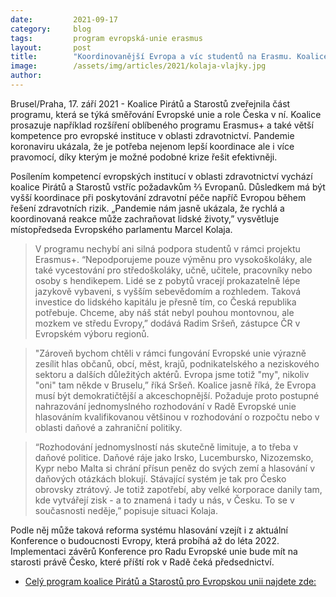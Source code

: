 ```yaml
---
date:         2021-09-17
category:     blog
tags:         program evropská-unie erasmus
layout:       post
title:        "Koordinovanější Evropa a víc studentů na Erasmu. Koalice Pirátů a Starostů představuje svůj evropský program"
image:        /assets/img/articles/2021/kolaja-vlajky.jpg
author:       
---
```


Brusel/Praha, 17. září 2021 - Koalice Pirátů a Starostů zveřejnila část programu, která se týká směřování Evropské unie a role Česka v ní. Koalice prosazuje například rozšíření oblíbeného programu Erasmus+ a také větší kompetence pro evropské instituce v oblasti zdravotnictví. Pandemie koronaviru ukázala, že je potřeba nejenom lepší koordinace ale i více pravomocí, díky kterým je možné podobné krize řešit efektivněji. 

Posílením kompetencí evropských institucí v oblasti zdravotnictví vychází koalice Pirátů a Starostů vstříc požadavkům ⅔ Evropanů. Důsledkem má být vyšší koordinace při poskytování zdravotní péče napříč Evropou během řešení zdravotních rizik. „Pandemie nám jasně ukázala, že rychlá a koordinovaná reakce může zachraňovat lidské životy,” vysvětluje místopředseda Evropského parlamentu Marcel Kolaja. 

> V programu nechybí ani silná podpora studentů v rámci projektu Erasmus+. “Nepodporujeme pouze výměnu pro vysokoškoláky, ale také vycestování pro středoškoláky, učně, učitele, pracovníky nebo osoby s hendikepem. Lidé se z pobytů vracejí prokazatelně lépe jazykově vybaveni, s vyšším sebevědomím a rozhledem. Taková investice do lidského kapitálu je přesně tím, co Česká republika potřebuje. Chceme, aby náš stát nebyl pouhou montovnou, ale mozkem ve středu Evropy,” dodává Radim Sršeň, zástupce ČR v Evropském výboru regionů. 

> "Zároveň bychom chtěli v rámci fungování Evropské unie výrazně zesílit hlas občanů, obcí, měst, krajů, podnikatelského a neziskového sektoru a dalších důležitých aktérů. Evropa jsme totiž "my", nikoliv "oni" tam někde v Bruselu,” říká Sršeň. Koalice jasně říká, že Evropa musí být demokratičtější a akceschopnější. Požaduje proto postupné nahrazování jednomyslného rozhodování v Radě Evropské unie hlasováním kvalifikovanou většinou v rozhodování o rozpočtu nebo v oblasti daňové a zahraniční politiky. 

> “Rozhodování jednomyslností nás skutečně limituje, a to třeba v daňové politice. Daňové ráje jako Irsko, Lucembursko, Nizozemsko, Kypr nebo Malta si chrání přísun peněz do svých zemí a hlasování v daňových otázkách blokují. Stávající systém je tak pro Česko obrovsky ztrátový. Je totiž zapotřebí, aby velké korporace danily tam, kde vytvářejí zisk - a to znamená i tady u nás, v Česku. To se v současnosti neděje,”  popisuje situaci Kolaja. 

Podle něj může taková reforma systému hlasování vzejít i z aktuální Konference o budoucnosti Evropy, která probíhá až do léta 2022. Implementaci závěrů Konference pro Radu Evropské unie bude mít na starosti právě Česko, které příští rok v Radě čeká předsednictví.

* [Celý program koalice Pirátů a Starostů pro Evropskou unii najdete zde:](https://www.piratiastarostove.cz/program/vnitrne-silna-a-akceschopna-evropa/)

